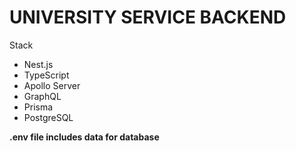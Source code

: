 # UNIVERSITY SERVICE BACKEND

Stack

- Nest.js
- TypeScript
- Apollo Server
- GraphQL
- Prisma
- PostgreSQL

__.env file includes data for database__
